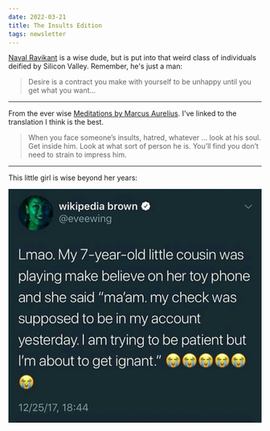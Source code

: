 ```yaml
---
date: 2022-03-21
title: The Insults Edition
tags: newsletter
---
```


[Naval Ravikant](https://medium.tladner.com/desire-self-content-c6cdef97f14a14bf4ce6b67a1a4417a14596) is a wise dude, but is put into that weird class of individuals deified by Silicon Valley. Remember, he's just a man:

> Desire is a contract you make with yourself to be unhappy until you get what you want...

___

From the ever wise [Meditations by Marcus Aurelius](https://bookshop.org/books/meditations-a-new-translation-7be5ded9-87a9-4056-af72-d6c917125a29/9780812968255). I've linked to the translation I think is the best.

> When you face someone’s insults, hatred, whatever … look at his soul. Get inside him. Look at what sort of person he is. You’ll find you don’t need to strain to impress him.

___

This little girl is wise beyond her years:

![teller](https://raw.githubusercontent.com/muneer78/muneer78.github.io/master/images/teller.jpeg)
